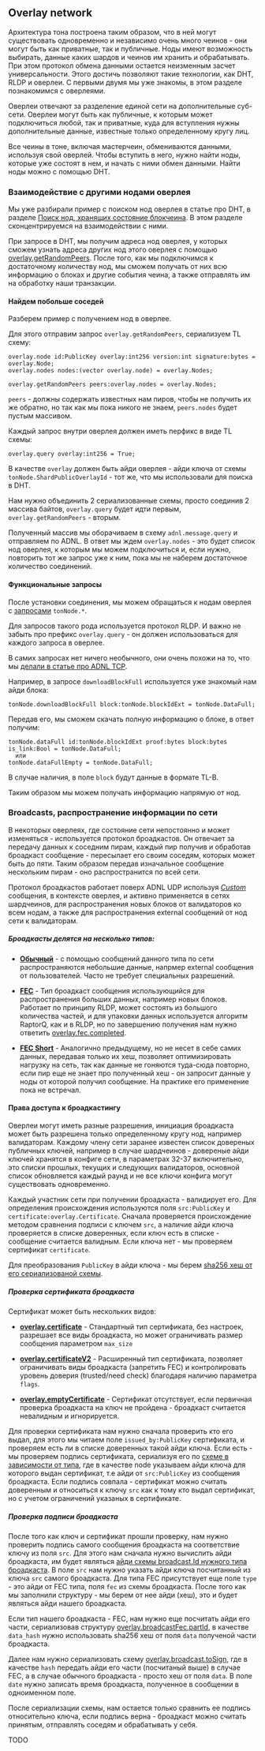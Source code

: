 ## Overlay network

Архитектура тона построена таким образом, что в ней могут существовать одновременно и независимо очень много чеинов - они могут быть как приватные, так и публичные. 
Ноды имеют возможность выбирать, данные каких шардов и чеинов им хранить и обрабатывать. 
При этом протокол обмена данными остается неизменным засчет универсальности. Этого достичь позволяют такие технологии, как DHT, RLDP и оверлеи. 
С первыми двумя мы уже знакомы, в этом разделе познакомимся с оверлеями.

Оверлеи отвечают за разделение единой сети на дополнительные суб-сети. Оверлеи могут быть как публичные, к которым может подключиться любой, так и приватные, куда для вступления нужны дополнительные данные, известные только определенному кругу лиц. 

Все чеины в тоне, включая мастерчеин, обмениваются данными, используя свой оверлей. 
Чтобы вступить в него, нужно найти ноды, которые уже состоят в нем, и начать с ними обмен данными. 
Найти ноды можно с помощью DHT. 


### Взаимодействие с другими нодами оверлея

Мы уже разбирали пример с поиском нод оверлея в статье про DHT, 
в разделе [Поиск нод, хранящих состояние блокчеина](https://github.com/xssnick/ton-deep-doc/blob/master/DHT.md#%D0%BF%D0%BE%D0%B8%D1%81%D0%BA-%D0%BD%D0%BE%D0%B4-%D1%85%D1%80%D0%B0%D0%BD%D1%8F%D1%89%D0%B8%D1%85-%D1%81%D0%BE%D1%81%D1%82%D0%BE%D1%8F%D0%BD%D0%B8%D0%B5-%D0%B1%D0%BB%D0%BE%D0%BA%D1%87%D0%B5%D0%B8%D0%BD%D0%B0). В этом разделе сконцентрируемся на взаимодействии с ними.

При запросе в DHT, мы получим адреса нод оверлея, у которых сможем узнать адреса других нод этого оверлея c помощью [overlay.getRandomPeers](https://github.com/ton-blockchain/ton/blob/master/tl/generate/scheme/ton_api.tl#L237). 
После того, как мы подключимся к достаточному количеству нод, мы сможем получать от них всю информацию о блоках и другие события чеина, а также отправлять им на обработку наши транзакции. 

#### Найдем побольше соседей

Разберем пример с получением нод в оверлее.

Для этого отправим запрос `overlay.getRandomPeers`, сериализуем TL схему:
```
overlay.node id:PublicKey overlay:int256 version:int signature:bytes = overlay.Node;
overlay.nodes nodes:(vector overlay.node) = overlay.Nodes;

overlay.getRandomPeers peers:overlay.nodes = overlay.Nodes;
```
`peers` - должны содержать известных нам пиров, чтобы не получить их же обратно, но так как мы пока никого не знаем, `peers.nodes` будет пустым массивом.

Каждый запрос внутри оверлея должен иметь перфикс в виде TL схемы:
```
overlay.query overlay:int256 = True;
```
В качестве `overlay` должен быть айди оверлея - айди ключа от схемы `tonNode.ShardPublicOverlayId` - тот же, что мы использовали для поиска в DHT.

Нам нужно объединить 2 сериализованные схемы, просто соединив 2 массива байтов, `overlay.query` будет идти первым, `overlay.getRandomPeers` - вторым.

Полученный массив мы оборачиваем в схему `adnl.message.query` и отправляем по ADNL. В ответ мы ждем `overlay.nodes` - это будет список нод оверлея, к которым мы можем подключиться и, если нужно, повторить тот же запрос уже к ним, пока мы не наберем достаточное количество соединений.

#### Функциональные запросы

После установки соединения, мы можем обращаться к нодам оверлея с [запросами](https://github.com/ton-blockchain/ton/blob/master/tl/generate/scheme/ton_api.tl#L413) `tonNode.*`.

Для запросов такого рода используется протокол RLDP. И важно не забыть про префикс `overlay.query` - он должен использоваться для каждого запроса в оверлее.

В самих запросах нет ничего необычного, они очень похожи на то, что мы [делали в статье про ADNL TCP](https://github.com/xssnick/ton-deep-doc/blob/master/ADNL-TCP-Liteserver.md#getmasterchaininfo). 

Например, в запросе `downloadBlockFull` используется уже знакомый нам айди блока:
```
tonNode.downloadBlockFull block:tonNode.blockIdExt = tonNode.DataFull;
```
Передав его, мы сможем скачать полную информацию о блоке, в ответ получим:
```
tonNode.dataFull id:tonNode.blockIdExt proof:bytes block:bytes is_link:Bool = tonNode.DataFull;
  или
tonNode.dataFullEmpty = tonNode.DataFull;
```
В случае наличия, в поле `block` будут данные в формате TL-B. 

Таким образом мы можем получать информацию напрямую от нод.

### Broadcasts, распространение информации по сети

В некоторых оверлеях, где состояние сети непостоянно и может изменяться - используется протокол броадкастов. Он отвечает за передачу данных к соседним пирам, каждый пир получив и обработав броадкаст сообщение - пересылает его своим соседям, которых может быть до пяти. Таким образом передав изначальное сообщение нескольким пирам - оно распространится по всей сети.

Протокол броадкастов работает поверх ADNL UDP используя [*Custom*](https://github.com/ton-blockchain/ton/blob/master/tl/generate/scheme/ton_api.tl#L133) сообщения, в контексте оверлея, и активно применяется в сетях шардчеинов, для распространения новых блоков от валидаторов ко всем нодам, а также для распространения external сообщений от нод сети к валидаторам.

##### Броадкасты делятся на несколько типов:
* [**Обычный**](https://github.com/ton-blockchain/ton/blob/master/tl/generate/scheme/ton_api.tl#L236) - c помощью сообщений данного типа по сети распространяются небольшие данные, напрмер external сообщения от пользователей. Часто не требует специальных разрешений.

* [**FEC**](https://github.com/ton-blockchain/ton/blob/master/tl/generate/scheme/ton_api.tl#L237) - Тип броадкаст сообщения использующийся для распространения больших данных, например новых блоков. Работает по принципу RLDP, может состоять из большого количества частей, и для упаковки данных используется алгоритм RaptorQ, как и в RLDP, но по завершению получения нам нужно ответить [overlay.fec.completed](https://github.com/ton-blockchain/ton/blob/master/tl/generate/scheme/ton_api.tl#L220).
 
* [**FEC Short**](https://github.com/ton-blockchain/ton/blob/master/tl/generate/scheme/ton_api.tl#L239) - Аналогично предыдущему, но не несет в себе самих данных, передавая только их хеш, позволяет оптимизировать нагрузку на сеть, так как данные не гоняются туда-сюда повторно, если пир еще не знает про полученный хеш - он запросит данные у ноды от которой получил сообщение. На практике его применение пока не встречал.

#### Права доступа к броадкастингу

Оверлеи могут иметь разные разрешения, инициация броадкаста может быть разрешена только определенному кругу нод, например валидаторам. Каждому члену сети заранее известен список довереных публичных ключей, например в случае шардчеинов - довереные айди ключей хранятся в конфиге сети, в параметрах 32-37 включительно, это списки прошлых, текущих и следующих валидаторов, основной список обновляется каждый раунд и не все ключи конфига могут существовать одновременно.

Каждый участник сети при получении броадкаста - валидирует его. Для определения происхождения используются поля `src:PublicKey` и `certificate:overlay.Certificate`. Сначала проверяется происхождение методом сравнения подписи с ключем `src`, а наличие айди ключа проверяется в списке доверенных, если ключ есть в списке - сообщение считается валидным. Если ключа нет - мы проверяем сертификат `certificate`. 

Для преобразования `PublicKey` в айди ключа - мы берем [sha256 хеш от его сериализованой схемы](https://github.com/xssnick/ton-deep-doc/blob/master/ADNL-TCP-Liteserver.md#%D0%BF%D0%BE%D0%BB%D1%83%D1%87%D0%B5%D0%BD%D0%B8%D0%B5-%D0%B0%D0%B9%D0%B4%D0%B8-%D0%BA%D0%BB%D1%8E%D1%87%D0%B0).

##### Проверка сертификата броадкаста

Сертификат может быть нескольких видов:
* [**overlay.certificate**](https://github.com/ton-blockchain/ton/blob/master/tl/generate/scheme/ton_api.tl#L228) - Стандартный тип сертификата, без настроек, разрешает все виды броадкаста, но может ограничивать размер сообщения параметром `max_size`

* [**overlay.certificateV2**](https://github.com/ton-blockchain/ton/blob/master/tl/generate/scheme/ton_api.tl#L229) - Расширенный тип сертификата, позволяет ограничивать виды броадкаста (запретить FEC) и контролировать уровень доверия (trusted/need check) благодаря наличию параметра `flags`.

* [**overlay.emptyCertificate**](https://github.com/ton-blockchain/ton/blob/master/tl/generate/scheme/ton_api.tl#L230) - Сертификат отсутствует, если первичная проверка броадкаста на ключ не пройдена - броадкаст считается невалидным и игнорируется.

Для проверки сертификата нам нужно сначала проверить кто его выдал, для этого мы читаем поле `issued_by:PublicKey` сертификата, и проверяем есть ли в списке доверенных такой айди ключа. Если есть - мы проверяем подпись сертификата, сериализуя его по [схеме в зависимости от типа](https://github.com/ton-blockchain/ton/blob/master/tl/generate/scheme/ton_api.tl#L232), где в качестве node указываем айди ключа для которого выдан сертификат, т.е айди от `src:PublicKey` из сообщения броадкаста. Если подпись совпала - сертификат можно считать доверенным и относиться к ключу `src` как к тому кто выдал сертификат, но с учетом ограничений указаных в сертификате.

##### Проверка подписи броадкаста

После того как ключ и сертификат прошли проверку, нам нужно проверить подпись самого сообщения броадкаста на соответствие ключу из поля `src`. Для этого нам сначала нужно вычислить айди броадкаста, им будет являться [айди схемы broadcast.Id нужного типа броадкаста](https://github.com/ton-blockchain/ton/blob/master/tl/generate/scheme/ton_api.tl#L222-L223). В поле `src` нам нужно указать айди ключа посчитанный из ключа `src` самого броадкаста. Для типа FEC присутствует еще поле `type` - это айди от FEC типа, поля `fec` из схемы броадкаста. После того как мы заполнили структуру - мы берем от нее айди (хеш), это и будет являться айди нашего броадкаста.

Если тип нашего броадкаста - FEC, нам нужно еще посчитать айди его части, сериализовав структуру [overlay.broadcastFec.partId](https://github.com/ton-blockchain/ton/blob/master/tl/generate/scheme/ton_api.tl#L224), в качестве `data_hash` нужно использовать sha256 хеш от поля `data` полученой части броадкаста.

Далее нам нужно сериализовать схему [overlay.broadcast.toSign](https://github.com/ton-blockchain/ton/blob/master/tl/generate/scheme/ton_api.tl#L226), где в качестве `hash` передать айди его части (посчитаный выше) в случае FEC, а в случае обычного броадкаста - просто хеш от поля `data`. В поле `date` нужно записать время броадкаста, полученное в сообщении в одноименном поле. 

После сериализации схемы, нам остается только сравнить ее подпись относительно ключа, если подпись верна - броадкаст можно считать принятым, отправлять соседям и обрабатывать у себя.

 

TODO

